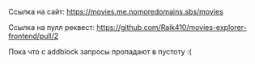 Ссылка на сайт: https://movies.me.nomoredomains.sbs/movies

Ссылка на пулл реквест: https://github.com/Raik410/movies-explorer-frontend/pull/2


Пока что с addblock запросы пропадают в пустоту :(
